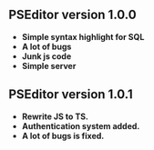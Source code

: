 ## PSEditor version 1.0.0
- **Simple syntax highlight for SQL**
- **A lot of bugs**
- **Junk js code**
- **Simple server**

## PSEditor version 1.0.1
- **Rewrite JS to TS.**
- **Authentication system added.**
- **A lot of bugs is fixed.**
